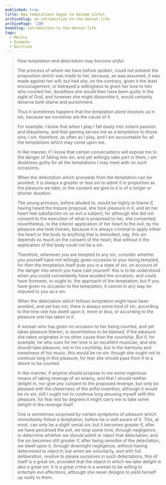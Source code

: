 ```yaml
---
published: true
title: How temptations begin to become sinful
archiveSlug: an-introduction-to-the-devout-life
archivePage: '230'
bookSlug: introduction-to-the-devout-life
tags:
  - Morals
  - Example
  - Doctrine
---
```


> *How temptation and delectation may become sinful.*
>
> The princess of whom we have before spoken, could not prevent the proposition which was made to her, because, as was assumed, it was made against her will; but had she, on the contrary, given it the least encouragement, or betrayed a willingness to grant her love to him who courted her, doubtless she would then have been guilty in the sight of God, and however she might dissemble it, would certainly deserve both blame and punishment.
>
> Thus it sometimes happens that the temptation alone involves us in sin, because we ourselves are the cause of it.
>
> For example: I know that when I play I fall easily into violent passion and blasphemy, and that gaming serves me as a temptation to those sins; I sin, therefore, as often as I play, and I am accountable for all the temptations which may come upon me.
>
> In like manner, if I know that certain conversations will expose me to the danger of falling into sin, and yet willingly take part in them, I am doubtless guilty for all the temptations I may meet with on such occasions.
>
> When the delectation which proceeds from the temptation can be avoided, it is always a greater or less sin to admit it in proportion as the pleasure we take, or the consent we give to it is of a longer or shorter duration.
>
> The young princess, before alluded to, would be highly to blame if, having heard the impure proposal, she took pleasure in it, and let her heart feel satisfaction on so evil a subject; for although she did not consent to the execution of what is proposed to her, she consented, nevertheless, to the interior application of her heart to the evil, by the pleasure she took therein, because it is always criminal to apply either the heart or the body to anything that is immodest, nay, this sin depends so much on the consent of the heart, that without it the application of the body could not be a sin.
>
> Therefore, whenever you are tempted to any sin, consider whether you yourself have not willingly given occasion to your being tempted, for then the temptation itself puts you in a state of sin, on account of the danger into which you have cast yourself: this is to be understood when you could conveniently have avoided the occasion, and could have foreseen, or ought to, the approach of the temptation; but if you have given no occasion to the temptation, it cannot in any way be imputed to you as a sin.
>
> When the delectation which follows temptation might have been avoided, and yet has not, there is always some kind of sin, according to the time one has dwelt upon it, more or less, or according to the pleasure one has taken in it.
>
> A woman who has given no occasion to her being courted, and yet takes pleasure therein, is nevertheless to be blamed, if the pleasure she takes originates in no other cause than the courtship. But if, for example, he who sues for her love is an excellent musician, and she should take pleasure, not in his courtship, but in the harmony and sweetness of his music, this would be no sin: though she ought not to continue long in this pleasure, for fear she should pass from it to a desire to be courted.
>
> In like manner, if anyone should propose to me some ingenious means of taking revenge of an enemy, and that I should neither delight in, nor give any consent to the proposed revenge, but only be pleased with the cleverness of the artful invention; although it would be no sin, still I ought not to continue long amusing myself with this pleasure, for fear lest by degrees it might carry me to take some delight in the revenge itself.
>
> One is sometimes surprised by certain symptoms of pleasure which immediately follow a temptation, before he is well aware of it. This, at most, can only be a slight venial sin; but it becomes greater if, after we have perceived the evil, we stop some time, through negligence, to determine whether we should admit or reject that delectation; and the sin becomes still greater if, after being sensible of the delectation, we dwell upon it, through downright negligence, without having determined to reject it; but when we voluntarily, and with full deliberation, resolve to please ourselves in such delectations, this of itself is a great sin, provided that the object in which we take delight is also a great sin. It is a great crime in a woman to be willing to entertain evil affections, although she never designs to yield herself up really to them.
